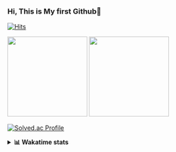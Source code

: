 ### Hi, This is My first Github👋
[![Hits](https://hits.seeyoufarm.com/api/count/incr/badge.svg?url=https%3A%2F%2Fgithub.com%2FJonghyun-Park1027&count_bg=%2379C83D&title_bg=%23555555&icon=&icon_color=%23E7E7E7&title=hits&edge_flat=false)](https://hits.seeyoufarm.com)
<br>


<p>
  <img height="180em" src="https://github-readme-stats-eight-rho-29.vercel.app/api?username=Jonghyun-Park1027&show_icons=true&include_all_commits=true&bg_color=30,e96443,904e95&title_color=fff&text_color=fff">
  <img height="180em" src="https://github-readme-stats-eight-rho-29.vercel.app/api/top-langs/?username=Jonghyun-Park1027&layout=compact&bg_color=30,e96443,904e95&title_color=fff&text_color=fff">


[![Solved.ac Profile](http://mazassumnida.wtf/api/v2/generate_badge?boj=ppjjhh1027)](https://solved.ac/ppjjhh1027/)

</p>
<details>
<summary><b>📊 Wakatime stats</b><br></summary>
<div>
<hr/>



<!--START_SECTION:waka-->
![Code Time](http://img.shields.io/badge/Code%20Time-1%2C099%20hrs%2016%20mins-blue)

![Profile Views](http://img.shields.io/badge/Profile%20Views-0-blue)

**🐱 My GitHub Data** 

> 📦 122.3 kB Used in GitHub's Storage 
 > 
> 🏆 0 Contributions in the Year 2025
 > 
> 🚫 Not Opted to Hire
 > 
> 📜 11 Public Repositories 
 > 
> 🔑 7 Private Repositories 
 > 
**I'm an Early 🐤** 

```text
🌞 Morning                60 commits          █████░░░░░░░░░░░░░░░░░░░░   19.42 % 
🌆 Daytime                155 commits         █████████████░░░░░░░░░░░░   50.16 % 
🌃 Evening                81 commits          ███████░░░░░░░░░░░░░░░░░░   26.21 % 
🌙 Night                  13 commits          █░░░░░░░░░░░░░░░░░░░░░░░░   04.21 % 
```
📅 **I'm Most Productive on Friday** 

```text
Monday                   50 commits          ████░░░░░░░░░░░░░░░░░░░░░   16.18 % 
Tuesday                  43 commits          ███░░░░░░░░░░░░░░░░░░░░░░   13.92 % 
Wednesday                24 commits          ██░░░░░░░░░░░░░░░░░░░░░░░   07.77 % 
Thursday                 34 commits          ███░░░░░░░░░░░░░░░░░░░░░░   11.00 % 
Friday                   68 commits          ██████░░░░░░░░░░░░░░░░░░░   22.01 % 
Saturday                 37 commits          ███░░░░░░░░░░░░░░░░░░░░░░   11.97 % 
Sunday                   53 commits          ████░░░░░░░░░░░░░░░░░░░░░   17.15 % 
```


📊 **This Week I Spent My Time On** 

```text
🕑︎ Time Zone: Asia/Seoul

💬 Programming Languages: 
TypeScript               37 hrs 5 mins       ███████████████████████░░   91.10 % 
CSS                      1 hr 5 mins         █░░░░░░░░░░░░░░░░░░░░░░░░   02.68 % 
Markdown                 44 mins             ░░░░░░░░░░░░░░░░░░░░░░░░░   01.81 % 
JSON                     36 mins             ░░░░░░░░░░░░░░░░░░░░░░░░░   01.50 % 
Python                   34 mins             ░░░░░░░░░░░░░░░░░░░░░░░░░   01.40 % 

🔥 Editors: 
Cursor                   40 hrs 40 mins      █████████████████████████   99.91 % 
PyCharm                  2 mins              ░░░░░░░░░░░░░░░░░░░░░░░░░   00.09 % 

🐱‍💻 Projects: 
manseryuk_v1.3.0         36 hrs 11 mins      ██████████████████████░░░   88.92 % 
saju_v1.0.0              3 hrs 46 mins       ██░░░░░░░░░░░░░░░░░░░░░░░   09.27 % 
day2                     19 mins             ░░░░░░░░░░░░░░░░░░░░░░░░░   00.80 % 
data_and_question        16 mins             ░░░░░░░░░░░░░░░░░░░░░░░░░   00.66 % 
fortune_teller           3 mins              ░░░░░░░░░░░░░░░░░░░░░░░░░   00.13 % 

💻 Operating System: 
Mac                      40 hrs 16 mins      █████████████████████████   98.95 % 
Windows                  25 mins             ░░░░░░░░░░░░░░░░░░░░░░░░░   01.05 % 
```

**I Mostly Code in Jupyter Notebook** 

```text
Jupyter Notebook         8 repos             ██████████████░░░░░░░░░░░   57.14 % 
C++                      3 repos             █████░░░░░░░░░░░░░░░░░░░░   21.43 % 
TypeScript               1 repo              ██░░░░░░░░░░░░░░░░░░░░░░░   07.14 % 
Dart                     1 repo              ██░░░░░░░░░░░░░░░░░░░░░░░   07.14 % 
Python                   1 repo              ██░░░░░░░░░░░░░░░░░░░░░░░   07.14 % 
```




 Last Updated on 29/08/2025 18:43:34 UTC
<!--END_SECTION:waka-->
</details>



